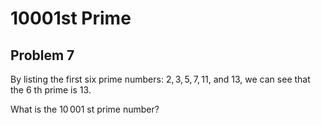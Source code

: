 # 10001st Prime

## Problem 7


 By listing the first six prime numbers: $2, 3, 5, 7, 11$, and $13$, we can see that the $6$ th prime is $13$.
<br>

 What is the $10\,001$ st prime number?
<br>
